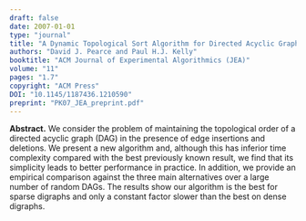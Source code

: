 ```yaml
---
draft: false
date: 2007-01-01
type: "journal"
title: "A Dynamic Topological Sort Algorithm for Directed Acyclic Graphs"
authors: "David J. Pearce and Paul H.J. Kelly"
booktitle: "ACM Journal of Experimental Algorithmics (JEA)"
volume: "11"
pages: "1.7"
copyright: "ACM Press"
DOI: "10.1145/1187436.1210590"
preprint: "PK07_JEA_preprint.pdf"
---
```

**Abstract.** We consider the problem of maintaining the topological order of a directed acyclic graph (DAG) in the presence of edge insertions and deletions. We present a new algorithm and, although this has inferior time complexity compared with the best previously known result, we find that its simplicity leads to better performance in practice. In addition, we provide an empirical comparison against the three main alternatives over a large number of random DAGs. The results show our algorithm is the best for sparse digraphs and only a constant factor slower than the best on dense digraphs.
